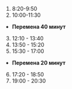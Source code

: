 1. 8:20-9:50
2. 10:00-11:30   
- **Перемена 40 минут**
3. 12:10 - 13:40
4. 13:50 - 15:20
5. 15:30 - 17:00
- **Перемена 20 минут**
6. 17:20 - 18:50
7. 19:00 - 20:30
